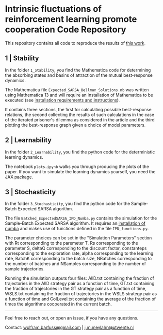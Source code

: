 # Intrinsic fluctuations of reinforcement learning promote cooperation Code Repository
This repository contains all code to reproduce the results of [this work](https://arxiv.org/abs/2209.01013).

## 1 | Stability
In the folder `1_Stability`, you find the Mathematica code for determining the absorbing states and basins of attraction of the mutual best-response dynamics.

The Mathematica file `Expected_SARSA_Bellman_Solutions.nb` was written using Mathematica 13 and will require an installation of Mathematica to be executed (see [installation requirements and instructions](https://reference.wolfram.com/language/tutorial/InstallingMathematica.html)). 

It contains three sections, the first for calculating possible best-response relations, the second collecting the results of such calculations in the case of the iterated prisoner's dilemma as considered in the article and the third plotting the best-response graph given a choice of model parameters.

## 2 | Learnability 
In the folder `2_Learnability`, you find the python code for the deterministic learning dynamics. 

The notebook `plots.ipynb` walks you through producing the plots of the paper. If you want to simulate the learning dynamics yourself, you need the [JAX package](https://github.com/google/jax).


## 3 | Stochasticity
In the folder `3_Stochasticity`, you find the python code for the Sample-Batch Expected SARSA algorithm.

The file `Batched_ExpectedSARSA_IPD_Numba.py` contains the simulation for the Sample-Batch Expected SARSA algorithm. It requires an [installation of numba](https://numba.pydata.org/numba-doc/latest/user/installing.html) and makes use of functions defined in the file `IPD_functions.py`. 

The parameter choices can be set in the "Simulation Parameters" section with Rt corresponding to the paremeter T, Rs corresponding to the parameter S, deltaQ corresponding to the discount factor, constanteps corresponding to the exploration rate, alpha corresponding to the learning rate, BatchK corresponding to the batch size, NBatches corresponding to the number of batches and NSamples corresponding to the number of sample trajectories. 

Running the simulation outputs four files: AllD.txt containing the fraction of trajectories in the AllD strategy pair as a function of time, GT.txt containing the fraction of trajectories in the GT strategy pair as a function of time, WSLS.txt containing the fraction of trajectories in the WSLS strategy pair as a function of time and ColLevel.txt containing the average of the fraction of times the algorithms cooperated in the current batch.


---
Feel free to reach out, or open an issue, if you have any questions.

Contact: wolfram.barfuss@gmail.com | j.m.meylahn@utwente.nl
